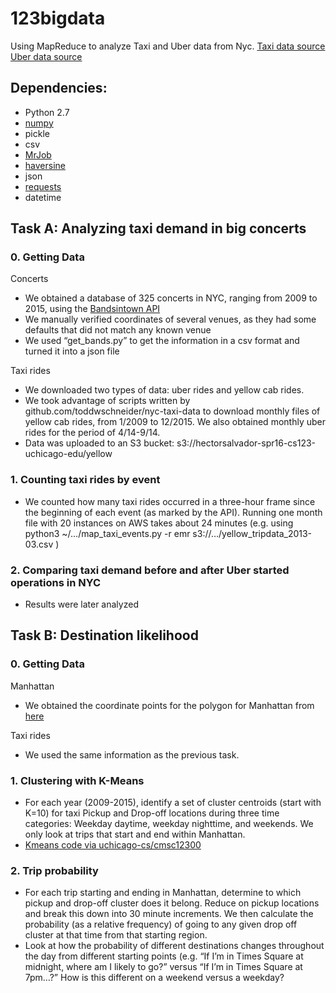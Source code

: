 # 123bigdata

Using MapReduce to analyze Taxi and Uber data from Nyc.
[Taxi data source](http://www.nyc.gov/html/tlc/html/about/trip_record_data.shtml)
[Uber data source](https://github.com/fivethirtyeight/uber-tlc-foil-response)

## Dependencies:
- Python 2.7
- [numpy](http://www.numpy.org/)
- pickle
- csv
- [MrJob](https://pythonhosted.org/mrjob/)
- [haversine](https://pypi.python.org/pypi/haversine)
- json
- [requests](https://pypi.python.org/pypi/requests/2.7.0)
- datetime

## Task A: Analyzing taxi demand in big concerts

### 0. Getting Data 

Concerts
- We obtained a database of 325 concerts in NYC, ranging from 2009 to 2015, using the [Bandsintown API](http://www.bandsintown.com/api/overview)
- We manually verified coordinates of several venues, as they had some defaults that did not match any known venue
- We used “get_bands.py” to get the information in a csv format and turned it into a json file

Taxi rides
- We downloaded two types of data: uber rides and yellow cab rides.
- We took advantage of scripts written by github.com/toddwschneider/nyc-taxi-data to download monthly files of yellow cab rides, from 1/2009 to 12/2015. We also obtained monthly uber rides for the period of 4/14-9/14.
- Data was uploaded to an S3 bucket: s3://hectorsalvador-spr16-cs123-uchicago-edu/yellow

### 1. Counting taxi rides by event
- We counted how many taxi rides occurred in a three-hour frame since the beginning of each event (as marked by the API). Running one month file with 20 instances on AWS takes about 24 minutes (e.g. using python3 ~/…/map_taxi_events.py -r emr s3://…/yellow_tripdata_2013-03.csv )

### 2. Comparing taxi demand before and after Uber started operations in NYC
- Results were later analyzed 

## Task B: Destination likelihood

### 0. Getting Data 

Manhattan
- We obtained the coordinate points for the polygon for Manhattan from [here](https://gist.github.com/baygross/5430626)

Taxi rides
- We used the same information as the previous task.

### 1. Clustering with K-Means
- For each year (2009-2015), identify a set of cluster centroids (start with K=10) for taxi Pickup and Drop-off locations during three time categories: Weekday daytime, weekday nighttime, and weekends. We only look at trips that start and end within Manhattan. 
- [Kmeans code via uchicago-cs/cmsc12300](https://github.com/uchicago-cs/cmsc12300)

### 2. Trip probability
- For each trip starting and ending in Manhattan, determine to which pickup and drop-off cluster does it belong. Reduce on pickup locations and break this down into 30 minute increments. We then calculate the probability (as a relative frequency) of going to any given drop off cluster at that time from that starting region. 
- Look at how the probability of different destinations changes throughout the day from different starting points (e.g. “If I’m in Times Square at midnight, where am I likely to go?” versus “If I’m in Times Square at 7pm…?” How is this different on a weekend versus a weekday?

